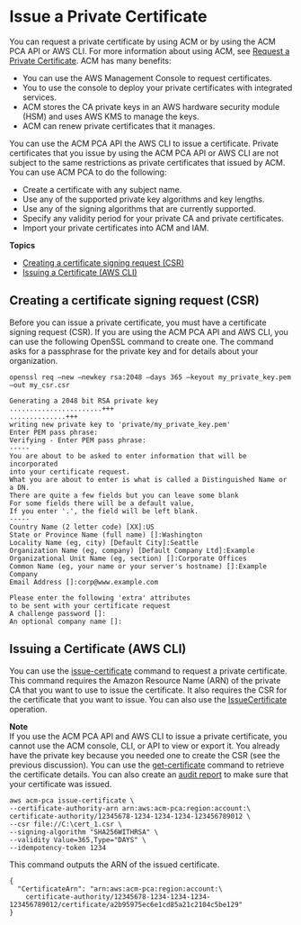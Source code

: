 # Issue a Private Certificate<a name="PcaIssueCert"></a>

You can request a private certificate by using ACM or by using the ACM PCA API or AWS CLI\. For more information about using ACM, see [Request a Private Certificate](https://docs.aws.amazon.com/acm/latest/userguide/gs-acm-request-private.html)\. ACM has many benefits: 
+ You can use the AWS Management Console to request certificates\.
+ You to use the console to deploy your private certificates with integrated services\.
+ ACM stores the CA private keys in an AWS hardware security module \(HSM\) and uses AWS KMS to manage the keys\.
+ ACM can renew private certificates that it manages\.

You can use the ACM PCA API the AWS CLI to issue a certificate\. Private certificates that you issue by using the ACM PCA API or AWS CLI are not subject to the same restrictions as private certificates that issued by ACM\. You can use ACM PCA to do the following:
+ Create a certificate with any subject name\.
+ Use any of the supported private key algorithms and key lengths\.
+ Use any of the signing algorithms that are currently supported\.
+ Specify any validity period for your private CA and private certificates\.
+ Import your private certificates into ACM and IAM\.

**Topics**
+ [Creating a certificate signing request \(CSR\)](#IssueCertCreateCsr)
+ [Issuing a Certificate \(AWS CLI\)](#IssueCertCli)

## Creating a certificate signing request \(CSR\)<a name="IssueCertCreateCsr"></a>

Before you can issue a private certificate, you must have a certificate signing request \(CSR\)\. If you are using the ACM PCA API and AWS CLI, you can use the following OpenSSL command to create one\. The command asks for a passphrase for the private key and for details about your organization\. 

```
openssl req –new –newkey rsa:2048 –days 365 –keyout my_private_key.pem –out my_csr.csr
```

```
Generating a 2048 bit RSA private key
.......................+++
..............+++
writing new private key to 'private/my_private_key.pem'
Enter PEM pass phrase:
Verifying - Enter PEM pass phrase:
-----
You are about to be asked to enter information that will be incorporated
into your certificate request.
What you are about to enter is what is called a Distinguished Name or a DN.
There are quite a few fields but you can leave some blank
For some fields there will be a default value,
If you enter '.', the field will be left blank.
-----
Country Name (2 letter code) [XX]:US
State or Province Name (full name) []:Washington
Locality Name (eg, city) [Default City]:Seattle
Organization Name (eg, company) [Default Company Ltd]:Example
Organizational Unit Name (eg, section) []:Corporate Offices
Common Name (eg, your name or your server's hostname) []:Example Company
Email Address []:corp@www.example.com

Please enter the following 'extra' attributes
to be sent with your certificate request
A challenge password []:
An optional company name []:
```

## Issuing a Certificate \(AWS CLI\)<a name="IssueCertCli"></a>

You can use the [issue\-certificate](https://docs.aws.amazon.com/cli/latest/reference/acm-pca/issue-certificate.html) command to request a private certificate\. This command requires the Amazon Resource Name \(ARN\) of the private CA that you want to use to issue the certificate\. It also requires the CSR for the certificate that you want to issue\. You can also use the [IssueCertificate](https://docs.aws.amazon.com/acm-pca/latest/APIReference/API_IssueCertificate.html) operation\. 

**Note**  
If you use the ACM PCA API and AWS CLI to issue a private certificate, you cannot use the ACM console, CLI, or API to view or export it\. You already have the private key because you needed one to create the CSR \(see the previous discussion\)\. You can use the [get\-certificate](https://docs.aws.amazon.com/cli/latest/reference/acm-pca/get-certificate.html) command to retrieve the certificate details\. You can also create an [audit report](PcaAuditReport.md) to make sure that your certificate was issued\. 

```
aws acm-pca issue-certificate \
--certificate-authority-arn arn:aws:acm-pca:region:account:\
certificate-authority/12345678-1234-1234-1234-123456789012 \
--csr file://C:\cert_1.csr \
--signing-algorithm "SHA256WITHRSA" \
--validity Value=365,Type="DAYS" \
--idempotency-token 1234
```

This command outputs the ARN of the issued certificate\.

```
{
  "CertificateArn": "arn:aws:acm-pca:region:account:\
    certificate-authority/12345678-1234-1234-1234-123456789012/certificate/a2b95975ec6e1cd85a21c2104c5be129"
}
```